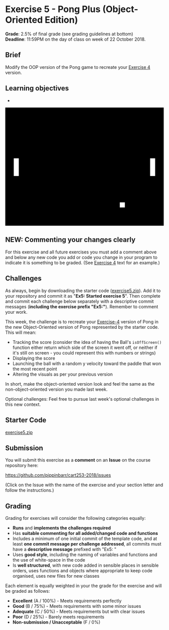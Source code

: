 # Exercise 5 - Pong Plus (Object-Oriented Edition)

__Grade__: 2.5% of final grade (see grading guidelines at bottom)  
__Deadline__: 11:59PM on the day of class on week of 22 October 2018.

## Brief

Modify the OOP version of the Pong game to recreate your [Exercise 4](Exercise-4.md) version.

## Learning objectives

-

![](images/exercise-5.png)

## NEW: Commenting your changes clearly

For this exercise and all future exercises you must add a comment above and below any new code you add or code you change in your program to indicate it is something to be graded. (See [Exercise 4](Exercise-4.md) text for an example.)

## Challenges

As always, begin by downloading the starter code ([exercise5.zip](exercise5.zip)). Add it to your repository and commit it as "__Ex5: Started exercise 5__". Then complete and commit each challenge below separately with a descriptive commit messages (__including the exercise prefix "Ex5:"__). Remember to comment your work.

This week, the challenge is to recreate your [Exercise-4](Exercise-4.md) version of Pong in the new Object-Oriented version of Pong represented by the starter code. This will mean:

- Tracking the score (consider the idea of having the Ball's `isOffScreen()` function either return which side of the screen it went off, or neither if it's still on screen - you could represent this with numbers or strings)
- Displaying the score
- Launching the ball with a random y velocity toward the paddle that won the most recent point
- Altering the visuals as per your previous version

In short, make the object-oriented version look and feel the same as the non-object-oriented version you made last week.

Optional challenges: Feel free to pursue last week's optional challenges in this new context.


## Starter Code

[exercise5.zip](exercise5.zip)


## Submission

You will submit this exercise as a __comment__ on an __Issue__ on the course repository here:

https://github.com/pippinbarr/cart253-2018/issues

(Click on the Issue with the name of the exercise and your section letter and follow the instructions.)


## Grading

Grading for exercises will consider the following categories equally:

- __Runs__ and __implements the challenges required__
- Has __suitable commenting for all added/changed code and functions__
- Includes a minimum of one initial commit of the template code, and at least __one commit message per challenge addressed__, all commits must have a __descriptive message__ prefixed with "Ex5: "
- Uses __good style__, including the naming of variables and functions and the use of white-space in the code
- Is __well structured__, with new code added in sensible places in sensible orders, uses functions and objects where appropriate to keep code organised, uses new files for new classes

Each element is equally weighted in your the grade for the exercise and will be graded as follows:

- __Excellent__ (A / 100%) - Meets requirements perfectly
- __Good__ (B / 75%) - Meets requirements with some minor issues
- __Adequate__ (C / 50%) - Meets requirements but with clear issues
- __Poor__ (D / 25%) - Barely meets requirements
- __Non-submission / Unacceptable__ (F / 0%)
